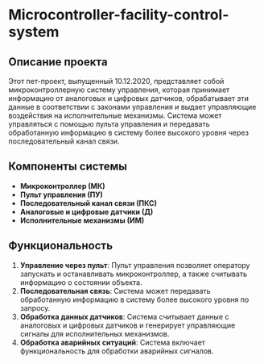 # Microcontroller-facility-control-system

## Описание проекта

Этот пет-проект, выпущенный 10.12.2020, представляет собой микроконтроллерную систему управления, которая принимает информацию от аналоговых и цифровых датчиков, обрабатывает эти данные в соответствии с законами управления и выдает управляющие воздействия на исполнительные механизмы. Система может управляться с помощью пульта управления и передавать обработанную информацию в систему более высокого уровня через последовательный канал связи.

## Компоненты системы

- **Микроконтроллер (МК)**
- **Пульт управления (ПУ)**
- **Последовательный канал связи (ПКС)**
- **Аналоговые и цифровые датчики (Д)**
- **Исполнительные механизмы (ИМ)**

## Функциональность

1. **Управление через пульт**: Пульт управления позволяет оператору запускать и останавливать микроконтроллер, а также считывать информацию о состоянии объекта.
2. **Последовательная связь**: Система может передавать обработанную информацию в систему более высокого уровня по запросу.
3. **Обработка данных датчиков**: Система считывает данные с аналоговых и цифровых датчиков и генерирует управляющие сигналы для исполнительных механизмов.
4. **Обработка аварийных ситуаций**: Система включает функциональность для обработки аварийных сигналов.
